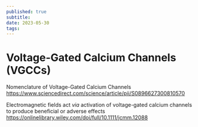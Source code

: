 ```yaml
---
published: true
subtitle:
date: 2023-05-30
tags: 
---
```


# Voltage-Gated Calcium Channels (VGCCs)

Nomenclature of Voltage-Gated Calcium Channels https://www.sciencedirect.com/science/article/pii/S0896627300810570

Electromagnetic fields act _via_ activation of voltage-gated calcium channels to produce beneficial or adverse effects https://onlinelibrary.wiley.com/doi/full/10.1111/jcmm.12088